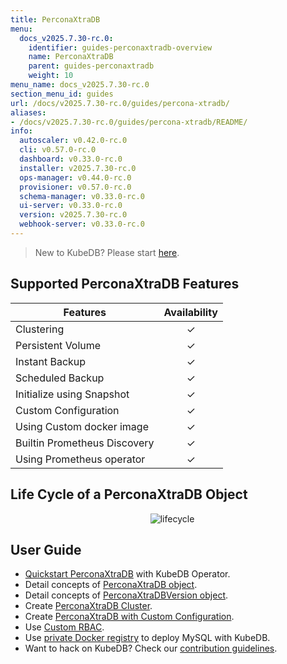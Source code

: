 ```yaml
---
title: PerconaXtraDB
menu:
  docs_v2025.7.30-rc.0:
    identifier: guides-perconaxtradb-overview
    name: PerconaXtraDB
    parent: guides-perconaxtradb
    weight: 10
menu_name: docs_v2025.7.30-rc.0
section_menu_id: guides
url: /docs/v2025.7.30-rc.0/guides/percona-xtradb/
aliases:
- /docs/v2025.7.30-rc.0/guides/percona-xtradb/README/
info:
  autoscaler: v0.42.0-rc.0
  cli: v0.57.0-rc.0
  dashboard: v0.33.0-rc.0
  installer: v2025.7.30-rc.0
  ops-manager: v0.44.0-rc.0
  provisioner: v0.57.0-rc.0
  schema-manager: v0.33.0-rc.0
  ui-server: v0.33.0-rc.0
  version: v2025.7.30-rc.0
  webhook-server: v0.33.0-rc.0
---
```


> New to KubeDB? Please start [here](/docs/v2025.7.30-rc.0/README).

## Supported PerconaXtraDB Features

| Features                     | Availability |
|------------------------------|:------------:|
| Clustering                   |   &#10003;   |
| Persistent Volume            |   &#10003;   |
| Instant Backup               |   &#10003;   |
| Scheduled Backup             |   &#10003;   |
| Initialize using Snapshot    |   &#10003;   |
| Custom Configuration         |   &#10003;   |
| Using Custom docker image    |   &#10003;   |
| Builtin Prometheus Discovery |   &#10003;   |
| Using Prometheus operator    |   &#10003;   |

## Life Cycle of a PerconaXtraDB Object

<p align="center">
  <img alt="lifecycle"  src="/docs/v2025.7.30-rc.0/guides/percona-xtradb/images/perconaxtradb-lifecycle.svg" >
</p>

## User Guide

- [Quickstart PerconaXtraDB](/docs/v2025.7.30-rc.0/guides/percona-xtradb/quickstart/overview) with KubeDB Operator.
- Detail concepts of [PerconaXtraDB object](/docs/v2025.7.30-rc.0/guides/percona-xtradb/concepts/perconaxtradb).
- Detail concepts of [PerconaXtraDBVersion object](/docs/v2025.7.30-rc.0/guides/percona-xtradb/concepts/perconaxtradb-version).
- Create [PerconaXtraDB Cluster](/docs/v2025.7.30-rc.0/guides/percona-xtradb/clustering/galera-cluster).
- Create [PerconaXtraDB with Custom Configuration](/docs/v2025.7.30-rc.0/guides/percona-xtradb/configuration/using-config-file).
- Use [Custom RBAC](/docs/v2025.7.30-rc.0/guides/percona-xtradb/custom-rbac/using-custom-rbac).
- Use [private Docker registry](/docs/v2025.7.30-rc.0/guides/percona-xtradb/private-registry/quickstart) to deploy MySQL with KubeDB.
- Want to hack on KubeDB? Check our [contribution guidelines](/docs/v2025.7.30-rc.0/CONTRIBUTING).
